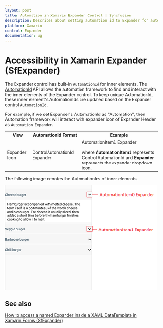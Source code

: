 ```yaml
---
layout: post 
title: Automation in Xamarin Expander Control | Syncfusion
description: Describes about setting automation id to Expander for automation framework to find and interact with control inner elements.
platform: Xamarin
control: Expander
documentation: ug
---
```

# Accessibility in Xamarin Expander (SfExpander)

The Expander control has built-in `AutomationId` for inner elements. The [AutomationId](https://help.syncfusion.com/cr/xamarin/Syncfusion.XForms.Expander.SfExpander.html) API allows the automation framework to find and interact with the inner elements of the Expander control. To keep unique AutomationId, these inner element's AutomationIds are updated based on the Expander control `AutomationId`. 

For example, if we set Expander's AutomationId as "Automation", then Automation framework will interact with expander icon of Expander Header  as `Automation Expander`. 

<table>
<tr>
<th align="center" >View</th>
<th align="center" >AutomationId Format</th>
<th align="center" >Example</th>
</tr>

<tr>
<td>Expander Icon</td>
<td>ControlAutomationId Expander</td>
<td>AutomationItem1 Expander<br/><br/>
where <b>AutomationItem1</b> represents Control AutomationId and <b>Expander</b> represents the expander dropdown icon. 
</td>
</tr>
</table>

The following image denotes the AutomationIds of inner elements.

![Automation id for expander](expander_images/ExpanderAutomationImage.png)

## See also

[How to access a named Expander inside a XAML DataTemplate in Xamarin.Forms (SfExpander)](https://www.syncfusion.com/kb/11374/)
